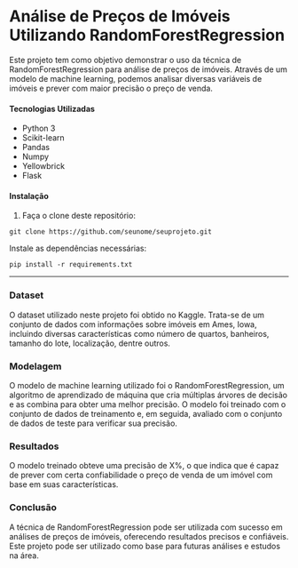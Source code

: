 # Análise de Preços de Imóveis Utilizando RandomForestRegression

Este projeto tem como objetivo demonstrar o uso da técnica de RandomForestRegression para análise de preços de imóveis. Através de um modelo de machine learning, podemos analisar diversas variáveis de imóveis e prever com maior precisão o preço de venda.

#### Tecnologias Utilizadas
* Python 3
* Scikit-learn
* Pandas
* Numpy
* Yellowbrick
* Flask

####  Instalação
1. Faça o clone deste repositório:

```
git clone https://github.com/seunome/seuprojeto.git
```
Instale as dependências necessárias:

```
pip install -r requirements.txt
```
--------------------------------------------------
### Dataset
O dataset utilizado neste projeto foi obtido no Kaggle. Trata-se de um conjunto de dados com informações sobre imóveis em Ames, Iowa, incluindo diversas características como número de quartos, banheiros, tamanho do lote, localização, dentre outros.

### Modelagem
O modelo de machine learning utilizado foi o RandomForestRegression, um algoritmo de aprendizado de máquina que cria múltiplas árvores de decisão e as combina para obter uma melhor precisão. O modelo foi treinado com o conjunto de dados de treinamento e, em seguida, avaliado com o conjunto de dados de teste para verificar sua precisão.

### Resultados
O modelo treinado obteve uma precisão de X%, o que indica que é capaz de prever com certa confiabilidade o preço de venda de um imóvel com base em suas características.

### Conclusão
A técnica de RandomForestRegression pode ser utilizada com sucesso em análises de preços de imóveis, oferecendo resultados precisos e confiáveis. Este projeto pode ser utilizado como base para futuras análises e estudos na área.




